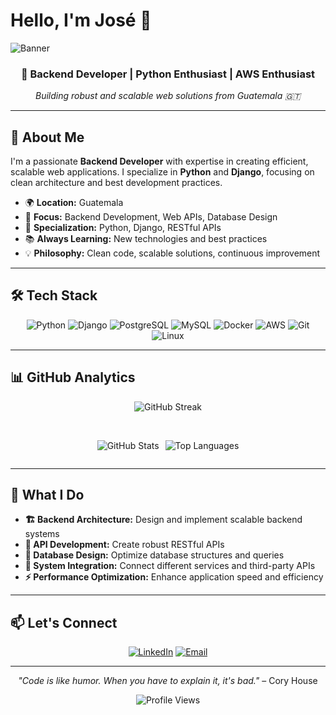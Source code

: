 
# Hello, I'm José 👋

![Banner](https://github.com/user-attachments/assets/91788c75-0ee3-4ca8-ade1-8d4ce9b47d08)

<div align="center">
  <h3>🚀 Backend Developer | Python Enthusiast | AWS Enthusiast</h3>
  <p><em>Building robust and scalable web solutions from Guatemala 🇬🇹</em></p>
</div>

---

## 🤖 About Me

I'm a passionate **Backend Developer** with expertise in creating efficient, scalable web applications. I specialize in **Python** and **Django**, focusing on clean architecture and best development practices.

- 🌍 **Location:** Guatemala
- 💼 **Focus:** Backend Development, Web APIs, Database Design
- 🎯 **Specialization:** Python, Django, RESTful APIs
- 📚 **Always Learning:** New technologies and best practices
- 💡 **Philosophy:** Clean code, scalable solutions, continuous improvement

---

## 🛠️ Tech Stack

<div align="center">

![Python](https://img.shields.io/badge/Python-3776AB?style=for-the-badge&logo=python&logoColor=white)
![Django](https://img.shields.io/badge/Django-092E20?style=for-the-badge&logo=django&logoColor=white)
![PostgreSQL](https://img.shields.io/badge/PostgreSQL-316192?style=for-the-badge&logo=postgresql&logoColor=white)
![MySQL](https://img.shields.io/badge/MySQL-4479A1?style=for-the-badge&logo=mysql&logoColor=white)
![Docker](https://img.shields.io/badge/Docker-2496ED?style=for-the-badge&logo=docker&logoColor=white)
![AWS](https://img.shields.io/badge/AWS-232F3E?style=for-the-badge&logo=amazonaws&logoColor=white)
![Git](https://img.shields.io/badge/Git-F05032?style=for-the-badge&logo=git&logoColor=white)
![Linux](https://img.shields.io/badge/Linux-FCC624?style=for-the-badge&logo=linux&logoColor=black)

</div>

---

## 📊 GitHub Analytics

<div align="center">

![GitHub Streak](https://github-readme-streak-stats.herokuapp.com?user=BrayanTM&theme=prussian&hide_border=true&border_radius=10)

<br/>

<div style="display: flex; justify-content: center; gap: 10px;">

![GitHub Stats](https://github-readme-stats.vercel.app/api?username=BrayanTM&show_icons=true&theme=prussian&hide_border=true&border_radius=10&rank_icon=github)

![Top Languages](https://github-readme-stats.vercel.app/api/top-langs/?username=BrayanTM&layout=compact&theme=prussian&hide_border=true&border_radius=10&card_width=350)

</div>

</div>

---

## 🎯 What I Do

- **🏗️ Backend Architecture:** Design and implement scalable backend systems
- **🔗 API Development:** Create robust RESTful APIs
- **💾 Database Design:** Optimize database structures and queries
- **🔧 System Integration:** Connect different services and third-party APIs
- **⚡ Performance Optimization:** Enhance application speed and efficiency

---

## 📫 Let's Connect

<div align="center">

[![LinkedIn](https://img.shields.io/badge/LinkedIn-0077B5?style=for-the-badge&logo=linkedin&logoColor=white)](https://www.linkedin.com/in/josebtm/)
[![Email](https://img.shields.io/badge/Email-D14836?style=for-the-badge&logo=gmail&logoColor=white)](mailto:brayantebelan@outlook.com)

</div>

---

<div align="center">
  <p><em>"Code is like humor. When you have to explain it, it's bad."</em> – Cory House</p>
  
  ![Profile Views](https://komarev.com/ghpvc/?username=BrayanTM&color=blueviolet&style=flat-square&label=Profile+Views)
</div>
